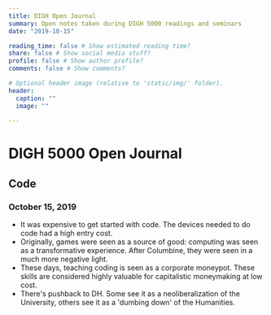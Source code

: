 ```yaml
---
title: DIGH Open Journal
summary: Open notes taken during DIGH 5000 readings and seminars
date: "2019-10-15"

reading_time: false # Show estimated reading time?
share: false # Show social media stuff?
profile: false # Show author profile?
comments: false # Show comments?

# Optional header image (relative to 'static/img/' folder).
header:
  caption: ""
  image: ""
 
---  
```

# DIGH 5000 Open Journal 
 
## Code
### October 15, 2019

- It was expensive to get started with code. The devices needed to do code had a high entry cost.
- Originally, games were seen as a source of good: computing was seen as a transformative experience. After Columbine, they were seen in a much more negative light.
- These days, teaching coding is seen as a corporate moneypot. These skills are considered highly valuable for capitalistic moneymaking at low cost.
- There's pushback to DH. Some see it as a neoliberalization of the University, others see it as a 'dumbing down' of the Humanities.


